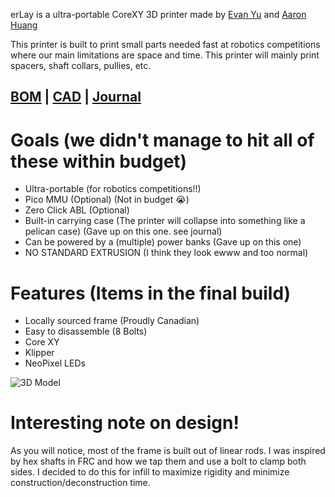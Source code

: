 erLay is a ultra-portable CoreXY 3D printer made by [Evan Yu](https://evanyu.dev) and [Aaron Huang](https://runthebot.me)

This printer is built to print small parts needed fast at robotics competitions where our main limitations are space and time. This printer will mainly print spacers, shaft collars, pullies, etc.

## [BOM](https://docs.google.com/spreadsheets/d/1s7m9KlAu-EawWQ5k7trbtZSsV5alHb0_lQaYVRcTUCk/view) | [CAD](https://cad.onshape.com/documents/c8077fee67b983eb99774ac1/w/a53d436f84abc79ea5797123/e/d46022eb7d51b7e61800c962?renderMode=0&uiState=67f3385f421ce1387ca2ed81) | [Journal](https://github.com/Badbird5907/erLay/blob/master/journal.md)

# Goals (we didn't manage to hit all of these within budget)
- Ultra-portable (for robotics competitions!!)
- Pico MMU (Optional) (Not in budget 😭)
- Zero Click ABL (Optional)
- Built-in carrying case (The printer will collapse into something like a pelican case) (Gave up on this one. see journal)
- Can be powered by a (multiple) power banks (Gave up on this one)
- NO STANDARD EXTRUSION (I think they look ewww and too normal)

# Features (Items in the final build)
- Locally sourced frame (Proudly Canadian)
- Easy to disassemble (8 Bolts)
- Core XY
- Klipper
- NeoPixel LEDs

![3D Model](https://hc-cdn.hel1.your-objectstorage.com/s/v3/16efcb9feeaca2e74ab6ede601ba3591cf0d09b0_image.png)

# Interesting note on design!
As you will notice, most of the frame is built out of linear rods. I was inspired by hex shafts in FRC and how we tap them and use a bolt to clamp both sides. I decided to do this for infill to maximize rigidity and minimize construction/deconstruction time.
